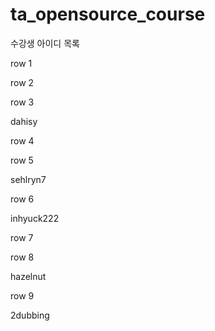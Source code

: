 
# ta_opensource_course

수강생 아이디 목록

row 1


row 2

row 3

dahisy

row 4

row 5

sehlryn7

row 6

inhyuck222

row 7

row 8

hazelnut

row 9

2dubbing
